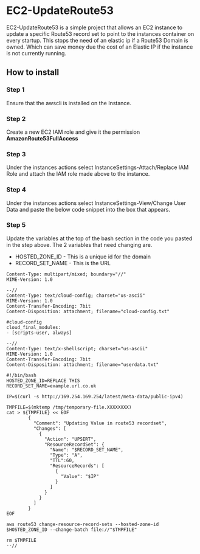 # EC2-UpdateRoute53

EC2-UpdateRoute53 is a simple project that allows an EC2 instance to update a specific Route53 record set to point to the instances container on every startup. This stops the need of an elastic ip if a Route53 Domain is owned. Which can save money due the cost of an Elastic IP if the instance is not currently running.

## How to install

### Step 1

Ensure that the awscli is installed on the Instance.

### Step 2

Create a new EC2 IAM role and give it the permission **AmazonRoute53FullAccess**

### Step 3

Under the instances actions select InstanceSettings-Attach/Replace IAM Role and attach the IAM role made above to the instance.

### Step 4

Under the instances actions select InstanceSettings-View/Change User Data and paste the below code snippet into the box that appears.

### Step 5

Update the variables at the top of the bash section in the code you pasted in the step above. The 2 variables that need changing are.

- HOSTED_ZONE_ID - This is a unique id for the domain
- RECORD_SET_NAME - This is the URL

```
Content-Type: multipart/mixed; boundary="//"
MIME-Version: 1.0

--//
Content-Type: text/cloud-config; charset="us-ascii"
MIME-Version: 1.0
Content-Transfer-Encoding: 7bit
Content-Disposition: attachment; filename="cloud-config.txt"

#cloud-config
cloud_final_modules:
- [scripts-user, always]

--//
Content-Type: text/x-shellscript; charset="us-ascii"
MIME-Version: 1.0
Content-Transfer-Encoding: 7bit
Content-Disposition: attachment; filename="userdata.txt"

#!/bin/bash
HOSTED_ZONE_ID=REPLACE THIS
RECORD_SET_NAME=example.url.co.uk

IP=$(curl -s http://169.254.169.254/latest/meta-data/public-ipv4)

TMPFILE=$(mktemp /tmp/temporary-file.XXXXXXXX)
cat > ${TMPFILE} << EOF
        {
          "Comment": "Updating Value in route53 recordset",
          "Changes": [
            {
              "Action": "UPSERT",
              "ResourceRecordSet": {
                "Name": "$RECORD_SET_NAME",
                "Type": "A",
                "TTL":60,
                "ResourceRecords": [
                  {
                    "Value": "$IP"
                  }
                ]
              }
            }
          ]
        }
EOF

aws route53 change-resource-record-sets --hosted-zone-id $HOSTED_ZONE_ID --change-batch file://"$TMPFILE"

rm $TMPFILE
--//
```
